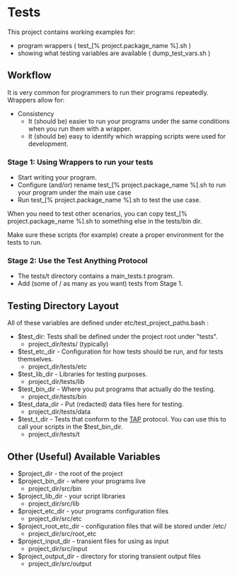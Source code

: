 # Tests

This project contains working examples for:

* program wrappers ( test_[% project.package_name %].sh )
* showing what testing variables are available ( dump_test_vars.sh )

## Workflow

It is very common for programmers to run their programs repeatedly.
Wrappers allow for:

* Consistency 
	* It (should be) easier to run your programs under the same conditions
when you run them with a wrapper.
	* It (should be) easy to identify which wrapping scripts were
used for development.

### Stage 1: Using Wrappers to run your tests

* Start writing your program.
* Configure (and/or) rename test_[% project.package_name %].sh to run your program
under the main use case
* Run test_[% project.package_name %].sh to test the use case.

When you need to test other scenarios, you can copy test_[% project.package_name %].sh
to something else in the tests/bin dir.

Make sure these scripts (for example) create a proper environment for
the tests to run.

### Stage 2: Use the Test Anything Protocol

* The tests/t directory contains a main_tests.t program.
* Add (some of / as many as you want) tests from Stage 1.


## Testing Directory Layout

All of these variables are defined under etc/test_project_paths.bash :

* $test_dir: Tests shall be defined under the project root under "tests".
	* project_dir/tests/ (typically)
* $test_etc_dir - Configuration for how tests should be run, and for tests
themselves.
	* project_dir/tests/etc
* $test_lib_dir - Libraries for testing purposes.
	* project_dir/tests/lib
* $test_bin_dir - Where you put programs that actually do the testing.
	* project_dir/tests/bin
* $test_data_dir - Put (redacted) data files here for testing.
	* project_dir/tests/data
* $test_t_dir - Tests that conform to the [TAP](https://testanything.org) protocol.
You can use this to call your scripts in the $test_bin_dir.
	* project_dir/tests/t

## Other (Useful) Available Variables

* $project_dir - the root of the project
* $project_bin_dir - where your programs live
	* project_dir/src/bin
* $project_lib_dir - your script libraries
	* project_dir/src/lib
* $project_etc_dir - your programs configuration files
	* project_dir/src/etc
* $project_root_etc_dir - configuration files that will be stored under /etc/
	* project_dir/src/root_etc
* $project_input_dir - transient files for using as input
	* project_dir/src/input
* $project_output_dir - directory for storing transient output files
	* project_dir/src/output


